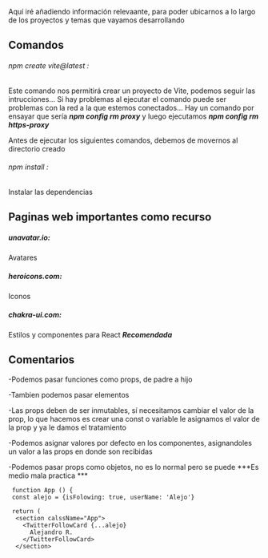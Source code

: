 Aquí iré añadiendo información relevaante, para poder ubicarnos a lo largo de los proyectos y temas que vayamos desarrollando

## Comandos
  ###### npm create vite@latest :
  Este comando nos permitirá crear un proyecto de Vite, podemos seguir las intrucciones... Si hay problemas al ejecutar el comando puede ser problemas
  con la red a la que estemos conectados... Hay un comando por ensayar que sería ***npm config rm proxy*** y luego ejecutamos 
  ***npm config rm https-proxy***  
  
  Antes de ejecutar los siguientes comandos, debemos de movernos al directorio creado
  
  ###### npm install :
  Instalar las dependencias
  
  ## Paginas web importantes como recurso 
     
  ##### unavatar.io:
  Avatares
      
  ##### heroicons.com:
  Iconos
      
##### chakra-ui.com:
  Estilos y componentes para React ***Recomendada***
    
    
    
## Comentarios

-Podemos pasar funciones como props, de padre a hijo

-Tambien podemos pasar elementos

-Las props deben de ser inmutables, sí necesitamos cambiar el valor de la prop, lo que hacemos es crear una const o variable le asignamos el valor de 
la prop y ya le damos el tratamiento

-Podemos asignar valores por defecto en los componentes, asignandoles un valor a las props en donde son recibidas

-Podemos pasar props como objetos, no es lo normal pero se puede ***Es medio mala practica ***

     function App () {
     const alejo = {isFolowing: true, userName: 'Alejo'}
     
     return (
      <section calssName="App">
        <TwitterFollowCard {...alejo}
          Alejandro R.
        </TwitterFollowCard>
      </section>